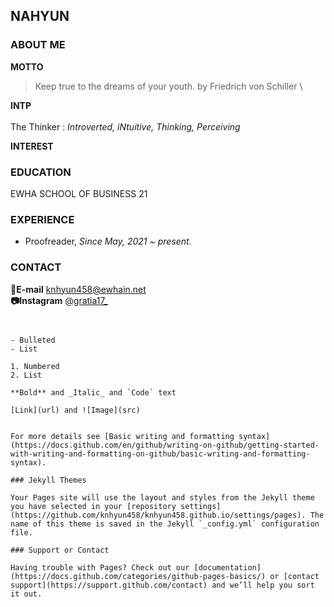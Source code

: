 ## NAHYUN

### ABOUT ME

**MOTTO** 
> Keep true to the dreams of your youth. 
> by Friedrich von Schiller
\

**INTP** \
\
The Thinker : _Introverted, iNtuitive, Thinking, Perceiving_


**INTEREST**



### EDUCATION

EWHA SCHOOL OF BUSINESS 21


### EXPERIENCE

- Proofreader, _Since May, 2021 ~ present._



### CONTACT

**📧E-mail** knhyun458@ewhain.net \
**📷Instagram** [@gratia17_](https://www.instagram.com/gratia17_/?hl=ko)





```


- Bulleted
- List

1. Numbered
2. List

**Bold** and _Italic_ and `Code` text

[Link](url) and ![Image](src)


For more details see [Basic writing and formatting syntax](https://docs.github.com/en/github/writing-on-github/getting-started-with-writing-and-formatting-on-github/basic-writing-and-formatting-syntax).

### Jekyll Themes

Your Pages site will use the layout and styles from the Jekyll theme you have selected in your [repository settings](https://github.com/knhyun458/knhyun458.github.io/settings/pages). The name of this theme is saved in the Jekyll `_config.yml` configuration file.

### Support or Contact

Having trouble with Pages? Check out our [documentation](https://docs.github.com/categories/github-pages-basics/) or [contact support](https://support.github.com/contact) and we’ll help you sort it out.

```
